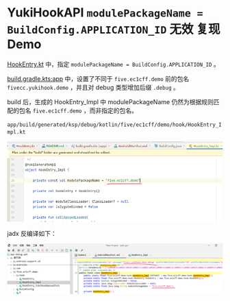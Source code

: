 # YukiHookAPI `modulePackageName = BuildConfig.APPLICATION_ID` 无效 复现 Demo

[HookEntry.kt](app/src/main/java/five/ec1cff/demo/hook/HookEntry.kt) 中，指定 `modulePackageName = BuildConfig.APPLICATION_ID` 。

[build.gradle.kts:app](app/build.gradle.kts) 中，设置了不同于 `five.ec1cff.demo` 前的包名 `fivecc.yukihook.demo` ，并且对 debug 类型增加后缀 `.debug` 。

build 后，生成的 HookEntry_Impl 中 modulePackageName 仍然为根据规则匹配的包名 `five.ec1cff.demo` ，而非指定的包名。

`app/build/generated/ksp/debug/kotlin/five/ec1cff/demo/hook/HookEntry_Impl.kt`

![](1.png)

jadx 反编译如下：

![](2.png)

